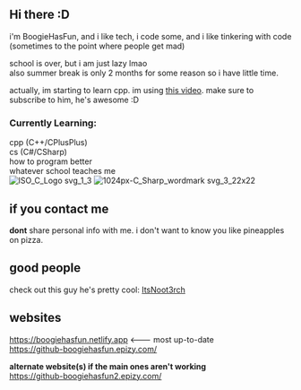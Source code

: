 ## Hi there :D
i'm BoogieHasFun, and i like tech, i code some, and i like tinkering with code (sometimes to the point where people get mad)

school is over, but i am just lazy lmao <br>
also summer break is only 2 months for some reason so i have little time.

actually, im starting to learn cpp. im using [this video](https://www.youtube.com/watch?v=-TkoO8Z07hI). make sure to subscribe to him, he's awesome :D

### Currently Learning:
cpp (C++/CPlusPlus) 
<br> cs (C#/CSharp)
<br> how to program better
<br> whatever school teaches me <br>
![ISO_C_Logo svg_1_3](https://github.com/BoogieHasFun/BoogieHasFun/assets/76754631/c182103a-5e95-4490-997e-e273fc8a17af) ![1024px-C_Sharp_wordmark svg_3_22x22](https://github.com/BoogieHasFun/BoogieHasFun/assets/76754631/736dc097-bafc-4a99-9a2f-0b15c819289c)




## if you contact me
**dont** share personal info with me. i don't want to know you like pineapples on pizza.

## good people <br>
check out this guy he's pretty cool: [ItsNoot3rch](https://youtube.com/@ItsNoot3rch)

## websites
https://boogiehasfun.netlify.app <--- most up-to-date
<br>
https://github-boogiehasfun.epizy.com/ <br>

<b> alternate website(s) if the main ones aren't working </b> <br>
https://github-boogiehasfun2.epizy.com/


